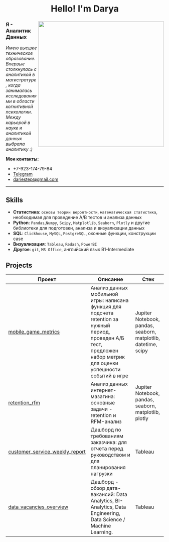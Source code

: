 <h1 align="center">Hello! I'm Darya</a> 
<h3 align="center"></h3>

<img align="right" src="https://media.giphy.com/media/v1.Y2lkPTc5MGI3NjExMGJiZzk0MGx0aGJrYmV0dHM3dHdhMnFrdmFnZ2x4MmFjOXR4c2Q4ciZlcD12MV9naWZzX3NlYXJjaCZjdD1n/xT9C25UNTwfZuk85WP/giphy.gif" width="400">





### Я - Аналитик Данных

*Имею высшее техническое образование.   
Впервые столкнулась с аналитикой в магистратуре, когда занималась исследованиями в области когнитивной психологии.   
Между карьерой в науке и аналитикой данных выбрала аналитику :)* 



**Мои контакты:**
* +7-923-174-79-84
* [Telegram](https://t.me/DaryStep)
* [dariestep@gmail.com](mailto:dariestep@gmail.com) 

---





## Skills
- **Статистика**: `основы теории вероятности`,  `математическая статистика`, необходимая для проведение A/B тестов и анализа данных   
- **Python**: `Pandas`,`Numpy`, `Scipy`, `Matplotlib`, `Seaborn`, `Plotly` и другие библиотеки для подготовки, анализа и визуализации данных  
- **SQL**: `Clickhouse`, `MySQL`, `PostgreSQL`, оконные функции, конструкции case   
- **Визуализация**: `Tableau`, `Redash`, `PowerBI`  
- **Другое**: `git`,  `MS Office`, английский язык B1-Intermediate 




## Projects
| Проект | Описание | Стек |
|----------------|-----------------|-----------------|
|[mobile_game_metrics](https://github.com/daryastep/mobile_game_metrics)  |Анализ данных мобильной игры: написана функция для подсчета retention за нужный период, проведен А/Б тест, предложен набор метрик для оценки успешности событий в игре|Jupiter Notebook, pandas, seaborn, matplotlib, datetime, scipy
|[retention_rfm](https://github.com/daryastep/retention_frm) |Анализ данных интернет-мазагина: основные задачи - retention и RFM-анализ|Jupiter Notebook, pandas, seaborn, matplotlib, plotly|
|[customer_service_weekly_report](https://github.com/daryastep/customer_service_weekly_report) |Дашборд по требованиям заказчика: для отчета перед руководством и для планирования нагрузки|Tableau|
|[data_vacancies_overview](https://github.com/daryastep/data_vacancies_overview) |Дашборд - обзор дата-вакансий: Data Analytics, BI-Analytics, Data Engineering, Data Science / Machine Learning. |Tableau|
